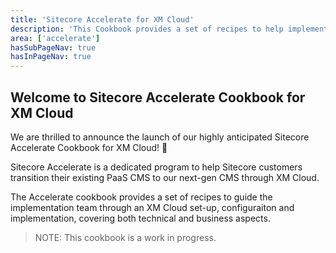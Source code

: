 ```yaml
---
title: 'Sitecore Accelerate for XM Cloud'
description: 'This Cookbook provides a set of recipes to help implementing XM Cloud'
area: ['accelerate']
hasSubPageNav: true
hasInPageNav: true
---
```


## Welcome to Sitecore Accelerate Cookbook for XM Cloud

We are thrilled to announce the launch of our highly anticipated Sitecore Accelerate Cookbook for XM Cloud! 🚀

Sitecore Accelerate is a dedicated program to help Sitecore customers transition their existing PaaS CMS to our next-gen CMS through XM Cloud.

The Accelerate cookbook provides a set of recipes to guide the implementation team through an XM Cloud set-up, configuraiton and implementation, covering both technical and business aspects.

> NOTE: This cookbook is a work in progress.
